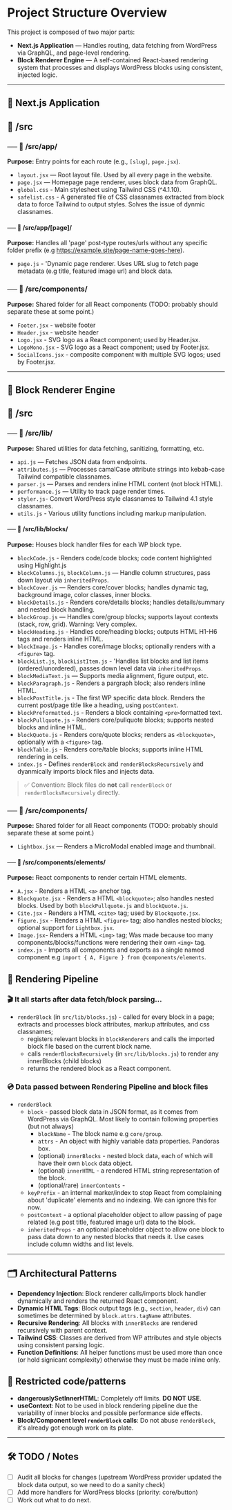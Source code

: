 # Project Structure Overview

This project is composed of two major parts:

- **Next.js Application** — Handles routing, data fetching from WordPress via GraphQL, and page-level rendering.
- **Block Renderer Engine** — A self-contained React-based rendering system that processes and displays WordPress blocks using consistent, injected logic.

---

## 🧩 Next.js Application

## 📁 /src

### ── 📁 /src/app/
**Purpose:** Entry points for each route (e.g., `[slug]`, `page.jsx`).

- `layout.jsx` — Root layout file. Used by all every page in the website.
- `page.jsx` — Homepage page renderer, uses block data from GraphQL.
- `global.css` - Main stylesheet using Tailwind CSS (^4.1.10).
- `safelist.css` - A generated file of CSS classnames extracted from block data to force Tailwind to output styles. Solves the issue of dynmic classnames.

#### ── 📁 /src/app/[page]/
**Purpose:** Handles all 'page' post-type routes/urls without any specific folder prefix (e.g https://example.site/page-name-goes-here).

- `page.js` - 'Dynamic page renderer. Uses URL slug to fetch page metadata (e.g title, featured image url) and block data.

### ── 📁 /src/components/
**Purpose:** Shared folder for all React components (TODO: probably should separate these at some point.)

- `Footer.jsx` - website footer
- `Header.jsx` - website header
- `Logo.jsx` - SVG logo as a React component; used by Header.jsx.
- `LogoMono.jsx` - SVG logo as a React component; used by Footer.jsx.
- `SocialIcons.jsx` - composite component with multiple SVG logos; used by Footer.jsx.

---

## 🧩 Block Renderer Engine

## 📁 /src

### ── 📁 /src/lib/
**Purpose:** Shared utilities for data fetching, sanitizing, formatting, etc.

- `api.js` — Fetches JSON data from endpoints.
- `attributes.js` — Processes camalCase attribute strings into kebab-case Tailwind compatible classnames.
- `parser.js` — Parses and renders inline HTML content (not block HTML).
- `performance.js` — Utility to track page render times.
- `styler.js`- Convert WordPress style classnames to Tailwind 4.1 style classnames.
- `utils.js` - Various utility functions including markup manipulation.

#### ── 📁 /src/lib/blocks/
**Purpose:** Houses block handler files for each WP block type.

- `blockCode.js` - Renders code/code blocks; code content highlighted using Highlight.js
- `blockColumns.js`, `blockColumn.js` — Handle column structures, pass down layout via `inheritedProps`.
- `blockCover.js` — Renders core/cover blocks; handles dynamic tag, background image, color classes, inner blocks.
- `blockDetails.js` - Renders core/details blocks; handles details/summary and nested block handling. 
- `blockGroup.js` — Handles core/group blocks; supports layout contexts (stack, row, grid). Warning: Very complex.
- `blockHeading.js` - Handles core/heading blocks; outputs HTML H1-H6 tags and renders inline HTML.
- `blockImage.js` - Handles core/image blocks; optionally renders with a `<figure>` tag.
- `blockList.js`, `blockListItem.js` - 'Handles list blocks and list items (ordered/unordered), passes down level data via `inheritedProps`.  
- `blockMediaText.js` — Supports media alignment, figure output, etc.
- `blockParagraph.js` - Renders a pargraph block; also renders inline HTML.
- `blockPostTitle.js` - The first WP specific data block. Renders the current post/page title like a heading, using `postContext`.
- `blockPreformatted.js` - Renders a block containing `<pre>`formatted text.
- `blockPullquote.js` - Renders core/pullquote blocks; supports nested blocks and inline HTML.
- `blockQuote.js` - Renders core/quote blocks; renders as `<blockquote>`, optionally with a `<figure>` tag.
- `blockTable.js` - Renders core/table blocks; supports inline HTML rendering in cells.
- `index.js` - Defines `renderBlock` and `renderBlocksRecursively` and dyanmically imports block files and injects data.

> ✅ Convention: Block files do **not** call `renderBlock` or `renderBlocksRecursively` directly.

### ── 📁 /src/components/
**Purpose:** Shared folder for all React components (TODO: probably should separate these at some point.)

- `Lightbox.jsx` — Renders a MicroModal enabled image and thumbnail.

#### ── 📁 /src/components/elements/
**Purpose:** React components to render certain HTML elements.

- `A.jsx` - Renders a HTML `<a>` anchor tag.
- `Blockquote.jsx` - Renders a HTML `<blockquote>`; also handles nested blocks. Used by both `blockPullquote.js` and `blockQuote.js`.
- `Cite.jsx` - Renders a HTML `<cite>` tag; used by `Blockquote.jsx`.
- `Figure.jsx` - Renders a HTML `<figure>` tag; also handles nested blocks; optional support for `Lightbox.jsx`.
- `Image.jsx`- Renders a HTML `<img>` tag; Was made because too many components/blocks/functions were rendering their own `<img>` tag.
- `index.js` - Imports all components and exports as a single named component e.g `import { A, Figure } from @components/elements`.

## 🔁 Rendering Pipeline

### 🎬 It all starts after data fetch/block parsing...

- `renderBlock` (in `src/lib/blocks.js`) - called for every block in a page; extracts and processes block attributes, markup attributes, and css classnames;
    - registers relevant blocks in `blockRenderers` and calls the imported block file based on the current block name.
    - calls `renderBlocksRecursively` (in `src/lib/blocks.js`) to render any innerBlocks (child blocks)
    - returns the rendered block as a React component.

### 💿 Data passed between Rendering Pipeline and block files


- `renderBlock`
    - `block` - passed block data in JSON format, as it comes from WordPress via GraphQL. Most likely to contain following properties (but not always)
        - `blockName` - The block name e.g `core/group`.
        - `attrs` - An object with highly variable data properties. Pandoras box.
        - (optional) `innerBlocks` - nested block data, each of which will have their own `block` data object.
        - (optional) `innerHTML` - a rendered HTML string representation of the block.
        - (optional/rare) `innerContents` - 
    - `keyPrefix` - an internal marker/index to stop React from complaining about 'duplicate' elements and no indexing. We can ignore this for now.
    - `postContext` - a optional placeholder object to allow passing of page related (e.g post title, featured image url) data to the block.
    - `inheritedProps` - an optional placeholder object to allow one block to pass data down to any nested blocks that needs it. Use cases include column widths and list levels.

---

## 🗂️ Architectural Patterns

- **Dependency Injection**: Block renderer calls/imports block handler dynamically and renders the returned React component.
- **Dynamic HTML Tags**: Block output tags (e.g., `section`, `header`, `div`) can sometimes be determined by `block.attrs.tagName` attributes.
- **Recursive Rendering**: All blocks with `innerBlocks` are rendered recursively with parent context.
- **Tailwind CSS**: Classes are derived from WP attributes and style objects using consistent parsing logic.
- **Function Definitions**: All helper functions must be used more than once (or hold signicant complexity) otherwise they must be made inline only.


## 🚫 Restricted code/patterns

- **dangerouslySetInnerHTML**: Completely off limits. **DO NOT USE**.
- **useContext**: Not to be used in block rendering pipeline due the variability of inner blocks and possible performance side effects.
- **Block/Component level `renderBlock` calls**: Do not abuse `renderBlock`, it's already got enough work on its plate.

---

## 🛠️ TODO / Notes

- [ ] Audit all blocks for changes (upstream WordPress provider updated the block data output, so we need to do a sanity check)
- [ ] Add more handlers for WordPress blocks (priority: core/button)
- [ ] Work out what to do next.